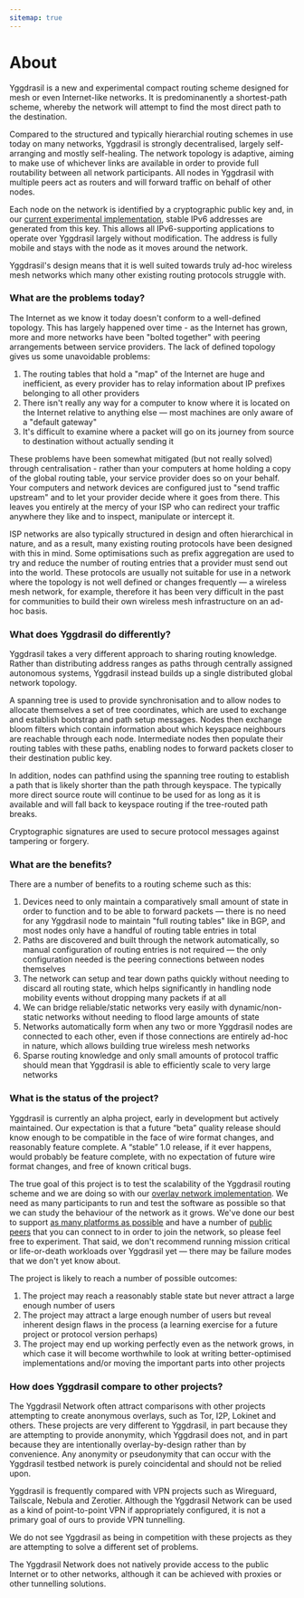 ```yaml
---
sitemap: true
---
```


# About

Yggdrasil is a new and experimental compact routing scheme designed for mesh or even Internet-like networks. It is predominanently a shortest-path scheme, whereby the network will attempt to find the most direct path to the destination.

Compared to the structured and typically hierarchial routing schemes in use today on many networks, Yggdrasil is strongly decentralised, largely self-arranging and mostly self-healing. The network topology is adaptive, aiming to make use of whichever links are available in order to provide full routability between all network participants. All nodes in Yggdrasil with multiple peers act as routers and will forward traffic on behalf of other nodes.

Each node on the network is identified by a cryptographic public key and, in our [current experimental implementation](implementation.md), stable IPv6 addresses are generated from this key. This allows all IPv6-supporting applications to operate over Yggdrasil largely without modification. The address is fully mobile and stays with the node as it moves around the network.

Yggdrasil's design means that it is well suited towards truly ad-hoc wireless mesh networks which many other existing routing protocols struggle with.

### What are the problems today?

The Internet as we know it today doesn't conform to a well-defined topology. This has largely happened over time - as the Internet has grown, more and more networks have been "bolted together" with peering arrangements between service providers. The lack of defined topology gives us some unavoidable problems:

1. The routing tables that hold a "map" of the Internet are huge and inefficient, as every provider has to relay information about IP prefixes belonging to all other providers
1. There isn't really any way for a computer to know where it is located on the Internet relative to anything else — most machines are only aware of a "default gateway"
1. It's difficult to examine where a packet will go on its journey from source to destination without actually sending it

These problems have been somewhat mitigated (but not really solved) through centralisation - rather than your computers at home holding a copy of the global routing table, your service provider does so on your behalf. Your computers and network devices are configured just to "send traffic upstream" and to let your provider decide where it goes from there. This leaves you entirely at the mercy of your ISP who can redirect your traffic anywhere they like and to inspect, manipulate or intercept it.

ISP networks are also typically structured in design and often hierarchical in nature, and as a result, many existing routing protocols have been designed with this in mind. Some optimisations such as prefix aggregation are used to try and reduce the number of routing entries that a provider must send out into the world. These protocols are usually not suitable for use in a network where the topology is not well defined or changes frequently — a wireless mesh network, for example, therefore it has been very difficult in the past for communities to build their own wireless mesh infrastructure on an ad-hoc basis.

### What does Yggdrasil do differently?

Yggdrasil takes a very different approach to sharing routing knowledge. Rather than distributing address ranges as paths through centrally assigned autonomous systems, Yggdrasil instead builds up a single distributed global network topology.

A spanning tree is used to provide synchronisation and to allow nodes to allocate themselves a set of tree coordinates, which are used to exchange and establish bootstrap and path setup messages. Nodes then exchange bloom filters which contain information about which keyspace neighbours are reachable through each node. Intermediate nodes then populate their routing tables with these paths, enabling nodes to forward packets closer to their destination public key.

In addition, nodes can pathfind using the spanning tree routing to establish a path that is likely shorter than the path through keyspace. The typically more direct source route will continue to be used for as long as it is available and will fall back to keyspace routing if the tree-routed path breaks.

Cryptographic signatures are used to secure protocol messages against tampering or forgery.

### What are the benefits?

There are a number of benefits to a routing scheme such as this:

1. Devices need to only maintain a comparatively small amount of state in order to function and to be able to forward packets — there is no need for any Yggdrasil node to maintain "full routing tables" like in BGP, and most nodes only have a handful of routing table entries in total
1. Paths are discovered and built through the network automatically, so manual configuration of routing entries is not required — the only configuration needed is the peering connections between nodes themselves
1. The network can setup and tear down paths quickly without needing to discard all routing state, which helps significantly in handling node mobility events without dropping many packets if at all
1. We can bridge reliable/static networks very easily with dynamic/non-static networks without needing to flood large amounts of state
1. Networks automatically form when any two or more Yggdrasil nodes are connected to each other, even if those connections are entirely ad-hoc in nature, which allows building true wireless mesh networks
1. Sparse routing knowledge and only small amounts of protocol traffic should mean that Yggdrasil is able to efficiently scale to very large networks

### What is the status of the project?

Yggdrasil is currently an alpha project, early in development but actively maintained. Our expectation is that a future “beta” quality release should know enough to be compatible in the face of wire format changes, and reasonably feature complete. A “stable” 1.0 release, if it ever happens, would probably be feature complete, with no expectation of future wire format changes, and free of known critical bugs.

The true goal of this project is to test the scalability of the Yggdrasil routing scheme and we are doing so with our [overlay network implementation](implementation.md). We need as many participants to run and test the software as possible so that we can study the behaviour of the network as it grows. We've done our best to support [as many platforms as possible](installation.md) and have a number of [public peers](https://github.com/yggdrasil-network/public-peers) that you can connect to in order to join the network, so please feel free to experiment. That said, we don't recommend running mission critical or life-or-death workloads over Yggdrasil yet — there may be failure modes that we don't yet know about.

The project is likely to reach a number of possible outcomes:

1. The project may reach a reasonably stable state but never attract a large enough number of users
1. The project may attract a large enough number of users but reveal inherent design flaws in the process (a learning exercise for a future project or protocol version perhaps)
1. The project may end up working perfectly even as the network grows, in which case it will become worthwhile to look at writing better-optimised implementations and/or moving the important parts into other projects

### How does Yggdrasil compare to other projects?

The Yggdrasil Network often attract comparisons with other projects attempting to create anonymous overlays, such as Tor, I2P, Lokinet and others. These projects are very different to Yggdrasil, in part because they are attempting to provide anonymity, which Yggdrasil does not, and in part because they are intentionally overlay-by-design rather than by convenience. Any anonymity or pseudonymity that can occur with the Yggdrasil testbed network is purely coincidental and should not be relied upon.

Yggdrasil is frequently compared with VPN projects such as Wireguard, Tailscale, Nebula and Zerotier. Although the Yggdrasil Network can be used as a kind of point-to-point VPN if appropriately configured, it is not a primary goal of ours to provide VPN tunnelling.

We do not see Yggdrasil as being in competition with these projects as they are attempting to solve a different set of problems.

The Yggdrasil Network does not natively provide access to the public Internet or to other networks, although it can be achieved with proxies or other tunnelling solutions.
